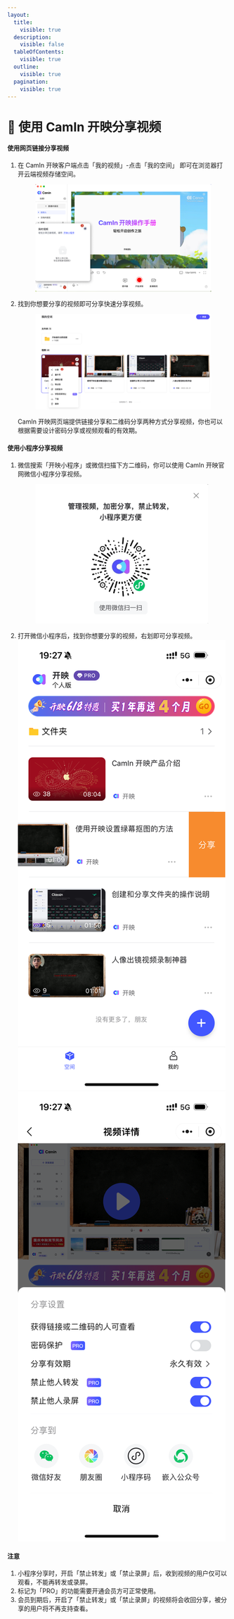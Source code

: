 ```yaml
---
layout:
  title:
    visible: true
  description:
    visible: false
  tableOfContents:
    visible: true
  outline:
    visible: true
  pagination:
    visible: true
---
```


# 🔗 使用 CamIn 开映分享视频

#### 使用网页链接分享视频

1.  在 CamIn 开映客户端点击「我的视频」-点击「我的空间」 即可在浏览器打开云端视频存储空间。

    <figure><img src="../../.gitbook/assets/image.png" alt=""><figcaption></figcaption></figure>
2.  找到你想要分享的视频即可分享快速分享视频。

    <figure><img src="../../.gitbook/assets/image (1).png" alt=""><figcaption></figcaption></figure>

    CamIn 开映网页端提供链接分享和二维码分享两种方式分享视频，你也可以根据需要设计密码分享或视频观看的有效期。

#### 使用小程序分享视频

1.  微信搜索「开映小程序」或微信扫描下方二维码，你可以使用 CamIn 开映官网微信小程序分享视频。

    <figure><img src="../../.gitbook/assets/image (3).png" alt=""><figcaption></figcaption></figure>


2. 打开微信小程序后，找到你想要分享的视频，右划即可分享视频。![](<../../.gitbook/assets/image (4).png>)![](<../../.gitbook/assets/image (5).png>)

#### 注意

1. 小程序分享时，开启「禁止转发」或「禁止录屏」后，收到视频的用户仅可以观看，不能再转发或录屏。
2. 标记为「PRO」的功能需要开通会员方可正常使用。
3. 会员到期后，开启了「禁止转发」或「禁止录屏」的视频将会收回分享，被分享的用户将不再支持查看。
